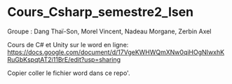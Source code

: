 # Cours_Csharp_semestre2_Isen

Groupe : Dang Thaï-Son, Morel Vincent, Nadeau Morgane, Zerbin Axel

Cours de C# et Unity sur le word en ligne:
https://docs.google.com/document/d/17VgeKWHWQmXNw0qiHOgNIwxhKRuGbKspqtAT2i11BrE/edit?usp=sharing

Copier coller le fichier word dans ce repo'.
